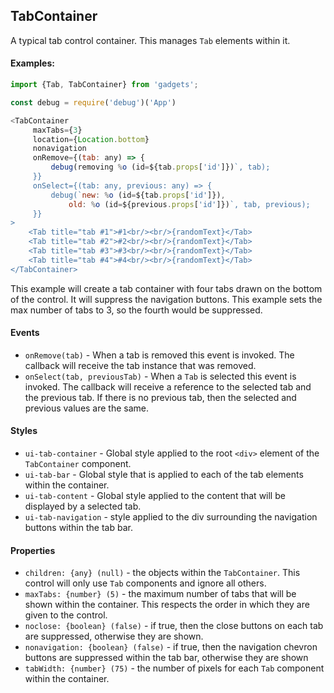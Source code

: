 <a name="module_TabContainer"></a>

## TabContainer
A typical tab control container.  This manages `Tab` elements within it.#### Examples:```javascriptimport {Tab, TabContainer} from 'gadgets';const debug = require('debug')('App')<TabContainer     maxTabs={3}     location={Location.bottom}     nonavigation     onRemove={(tab: any) => {         debug(removing %o (id=${tab.props['id']})`, tab);     }}     onSelect={(tab: any, previous: any) => {         debug(`new: %o (id=${tab.props['id']}),             old: %o (id=${previous.props['id']})`, tab, previous);     }}>    <Tab title="tab #1">#1<br/><br/>{randomText}</Tab>    <Tab title="tab #2">#2<br/><br/>{randomText}</Tab>    <Tab title="tab #3">#3<br/><br/>{randomText}</Tab>    <Tab title="tab #4">#4<br/><br/>{randomText}</Tab></TabContainer>```This example will create a tab container with four tabs drawn on thebottom of the control.  It will suppress the navigation buttons.This example sets the max number of tabs to 3, so the fourth wouldbe suppressed.#### Events- `onRemove(tab)` - When a tab is removed this event is invoked.  Thecallback will receive the tab instance that was removed.- `onSelect(tab, previousTab)` - When a `Tab` is selected this event isinvoked.  The callback will receive a reference to the selected tab and theprevious tab.  If there is no previous tab, then the selected andprevious values are the same.#### Styles- `ui-tab-container` - Global style applied to the root `<div>` element ofthe `TabContainer` component.- `ui-tab-bar` - Global style that is applied to each of the tab elementswithin the container.- `ui-tab-content` - Global style applied to the content that will bedisplayed by a selected tab.- `ui-tab-navigation` - style applied to the div surrounding the navigationbuttons within the tab bar.#### Properties- `children: {any} (null)` - the objects within the `TabContainer`.  Thiscontrol will only use `Tab` components and ignore all others.- `maxTabs: {number} (5)` - the maximum number of tabs that will be shownwithin the container.  This respects the order in which they are givento the control.- `noclose: {boolean} (false)` - if true, then the close buttons on eachtab are suppressed, otherwise they are shown.- `nonavigation: {boolean} (false)` - if true, then the navigationchevron buttons are suppressed within the tab bar, otherwise they are shown- `tabWidth: {number} (75)` - the number of pixels for each `Tab`component within the container.

